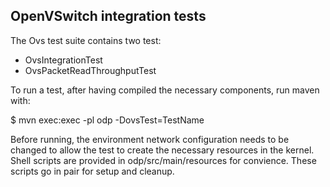 ## OpenVSwitch integration tests

The Ovs test suite contains two test:
- OvsIntegrationTest
- OvsPacketReadThroughputTest

To run a test, after having compiled the necessary components, run maven with:

$ mvn exec:exec -pl odp -DovsTest=TestName

Before running, the environment network configuration needs to be changed
to allow the test to create the necessary resources in the kernel. Shell scripts
are provided in odp/src/main/resources for convience. These scripts go in pair
for setup and cleanup.
